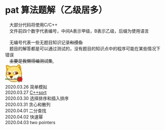 pat 算法题解（乙级居多）
===
&emsp;大部分代码将使用C/C++<br>
&emsp;文件前四个数字代表编号，中间A表示甲级，B表示乙级，后缀为使用语言<br><br>
&emsp;无编号代表一些无题目知识记录~~和摸鱼~~<br>
&emsp;题目的解答都是可以通过测试的，没有题目的知识点中的程序可能在某些情况下错误<br>
&emsp;~~主要是我懒得编测试集~~,<br>
<img src="./picture.jpg"/><br>
2020.03.26 简单模拟<br>
2020.03.27 [C++sort](./1025_A_sort.cpp)<br>
2020.03.30 选择排序和插入排序<br>
2020.03.31 贪心和散列<br>
2020.04.01 二分查找<br>
2020.04.02 快速幂<br>
2020.04.03 two pointers

